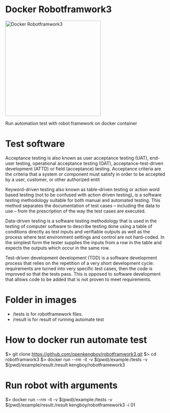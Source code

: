 # Docker Robotframwork3

<img width="300" alt="Docker Robotframwork3" src="https://user-images.githubusercontent.com/8040954/77850583-becd1f80-71fd-11ea-92ed-b79d40ef4357.png">

Run automation test with robot framework on docker container

# Test software
Acceptance testing is also known as user acceptance testing (UAT), end-user testing, operational acceptance testing (OAT), acceptance-test-driven development (ATTD) or field (acceptance) testing. Acceptance criteria are the criteria that a system or component must satisfy in order to be accepted by a user, customer, or other authorized entit

Keyword-driven testing also known as table-driven testing or action word based testing (not to be confused with action driven testing), is a software testing methodology suitable for both manual and automated testing. This method separates the documentation of test cases – including the data to use – from the prescription of the way the test cases are executed.

Data-driven testing is a software testing methodology that is used in the testing of computer software to describe testing done using a table of conditions directly as test inputs and verifiable outputs as well as the process where test environment settings and control are not hard-coded. In the simplest form the tester supplies the inputs from a row in the table and expects the outputs which occur in the same row.

Test-driven development development (TDD) is a software development process that relies on the repetition of a very short development cycle: requirements are turned into very specific test cases, then the code is improved so that the tests pass. This is opposed to software development that allows code to be added that is not proven to meet requirements.

# Folder in images 
- /tests is for robotframework files.
- /result is for result of running automate test

# How to docker run automate test
$> git clone https://github.com/openkengboy/robotframwork3.git
$> cd robotframwork3
$> docker run --rm -it -v $(pwd)/example:/tests -v $(pwd)/example/result:/result kengboy/robotframework3

# Run robot with arguments 
$> docker run --rm -it -v $(pwd)/example:/tests -v $(pwd)/example/result:/result kengboy/robotframework3 -i 01
